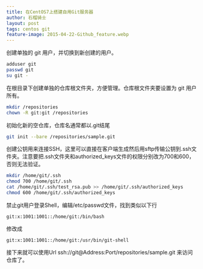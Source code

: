 ```yaml
---
title: 在CentOS7上搭建自用Git服务器
author: 石榴骑士
layout: post
tags: centos git
feature-image: 2015-04-22-Github_feature.webp
---
```


创建单独的 git 用户，并切换到新创建的用户。

```bash
adduser git
passwd git
su git -
```

在根目录下创建单独的仓库根文件夹，方便管理。仓库根文件夹要设置为 git 用户所有。

```bash
mkdir /repositories
chown -R git:git /repositories
```

初始化新的空仓库，仓库名通常都以.git结尾

```bash
git init --bare /repositories/sample.git
```

创建公钥用来连接SSH，这里可以直接在客户端生成然后用sftp传输公钥到.ssh文件夹。注意要把.ssh文件夹和authorized_keys文件的权限分别改为700和600，否则无法验证。

```bash
mkdir /home/git/.ssh
chmod 700 /home/git/.ssh
cat /home/git/.ssh/test_rsa.pub >> /home/git/.ssh/authorized_keys
chmod 600 /home/git/.ssh/authorized_keys
```

禁止git用户登录Shell，编辑/etc/passwd文件，找到类似以下行

    git:x:1001:1001::/home/git:/bin/bash

修改成

    git:x:1001:1001::/home/git:/usr/bin/git-shell

接下来就可以使用Url ssh://git@Address:Port/repositories/sample.git 来访问仓库了。